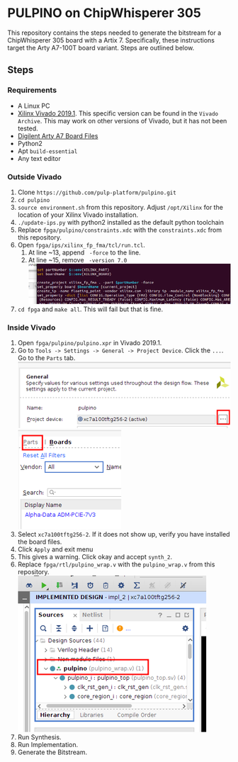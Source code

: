 # PULPINO on ChipWhisperer 305

This repository contains the steps needed to generate the bitstream for a
ChipWhisperer 305 board with a Artix 7. Specifically, these instructions target
the Arty A7-100T board variant. Steps are outlined below.

## Steps

### Requirements

- A Linux PC
- [Xilinx Vivado 2019.1][vivado]. This specific version can be found in the
  `Vivado Archive`. This may work on other versions of Vivado, but it has not
  been tested.
- [Digilent Arty A7 Board Files][boardfiles]
- Python2
- Apt `build-essential`
- Any text editor

### Outside Vivado

1. Clone `https://github.com/pulp-platform/pulpino.git`
2. `cd pulpino`
3. `source environment.sh` from this repository. Adjust `/opt/Xilinx` for the
   location of your Xilinx Vivado installation.
4. `./update-ips.py` with python2 installed as the default python toolchain
5. Replace `fpga/pulpino/constraints.xdc` with the `constraints.xdc` from this
   repository.
6. Open `fpga/ips/xilinx_fp_fma/tcl/run.tcl`.
   1. At line ~13, append ` -force` to the line.
   2. At line ~15, remove ` -version 7.0`
   ![FP FMA Reference](./images/fp_fma_tcl.png)
7. `cd fpga` and `make all`. This will fail but that is fine.

### Inside Vivado

1. Open `fpga/pulpino/pulpino.xpr` in Vivado 2019.1.
2. Go to `Tools -> Settings -> General -> Project Device`. Click the `...`. Go
   to the `Parts` tab.
  ![Project Device Location](./images/project_device.png)
  ![Parts Location](./images/parts.png)
  1. Select `xc7a100tftg256-2`. If it does not show up, verify you have
     installed the board files.
  2. Click `Apply` and exit menu
  3. This gives a warning. Click okay and accept `synth_2`.
3. Replace `fpga/rtl/pulpino_wrap.v` with the `pulpino_wrap.v` from this
   repository.
  ![pulpino_wrap Location](./images/pulpino_wrap_location.png)
4. Run Synthesis.
5. Run Implementation.
6. Generate the Bitstream.

[vivado]: https://www.xilinx.com/support/download.html
[boardfiles]: https://digilent.com/reference/programmable-logic/guides/installing-vivado-and-sdk#installing_digilent_board_files
